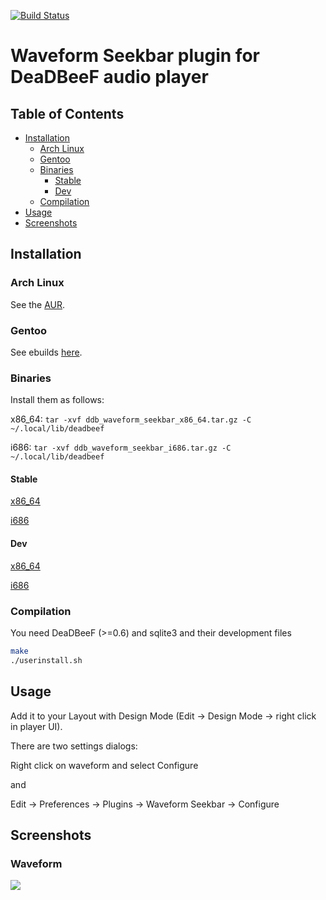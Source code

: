 [![Build Status](https://drone.io/github.com/cboxdoerfer/ddb_waveform_seekbar/status.png)](https://drone.io/github.com/cboxdoerfer/ddb_waveform_seekbar/latest)

Waveform Seekbar plugin for DeaDBeeF audio player
====================

## Table of Contents

* [Installation](#installation)
  * [Arch Linux](#arch-linux)
  * [Gentoo](#gentoo)
  * [Binaries](#binaries)
    * [Stable](#stable)
    * [Dev](#dev)
  * [Compilation](#compilation)
* [Usage](#usage)
* [Screenshots](%screenshots)

## Installation
### Arch Linux
See the [AUR](https://aur.archlinux.org/packages/deadbeef-plugin-waveform-git/).
### Gentoo
See ebuilds [here](https://github.com/megabaks/stuff/tree/master/media-plugins/deadbeef-waveform-seekbar).
### Binaries
Install them as follows:

x86_64: ```tar -xvf ddb_waveform_seekbar_x86_64.tar.gz -C ~/.local/lib/deadbeef```

i686: ```tar -xvf ddb_waveform_seekbar_i686.tar.gz -C ~/.local/lib/deadbeef```
#### Stable
[x86_64](https://github.com/cboxdoerfer/ddb_waveform_seekbar/releases/download/v0.4/ddb_waveform_seekbar_x86_64.tar.gz)

[i686](https://github.com/cboxdoerfer/ddb_waveform_seekbar/releases/download/v0.4/ddb_waveform_seekbar_i686.tar.gz)
#### Dev
[x86_64](https://drone.io/github.com/cboxdoerfer/ddb_waveform_seekbar/files/deadbeef-plugin-builder/ddb_waveform_seekbar_x86_64.tar.gz)

[i686](https://drone.io/github.com/cboxdoerfer/ddb_waveform_seekbar/files/deadbeef-plugin-builder/ddb_waveform_seekbar_i686.tar.gz)

### Compilation
You need DeaDBeeF (>=0.6) and sqlite3 and their development files
```bash
make
./userinstall.sh
```
## Usage
Add it to your Layout with Design Mode (Edit -> Design Mode -> right click in player UI). 

There are two settings dialogs:

Right click on waveform and select Configure

and

Edit -> Preferences -> Plugins -> Waveform Seekbar -> Configure

## Screenshots
### Waveform
![](http://i.imgur.com/V4n2kQC.png)
